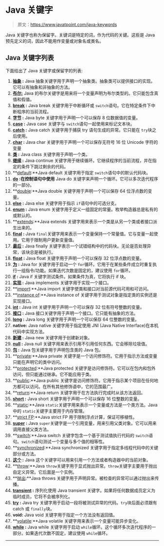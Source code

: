 # Java 关键字

> 原文：<https://www.javatpoint.com/java-keywords>

Java 关键字也称为保留字。关键词是特定的词，作为代码的关键。这些是 Java 预先定义的词，因此不能用作变量或对象名或类名。

## Java 关键字列表

下面给出了 Java 关键字或保留字的列表:

1.  **[抽象](abstract-keyword-in-java) :** Java 抽象关键字用于声明一个抽象类。抽象类可以提供接口的实现。它可以有抽象和非抽象的方法。
2.  **[布尔:](boolean-keyword-in-java)** Java 的布尔关键字是用来将一个变量声明为布尔类型的。它只能包含真值和假值。
3.  **[break](java-break) :** Java break 关键字用于中断循环或 `switch`语句。它在特定条件下中断程序的当前流程。
4.  **[字节](byte-keyword-in-java) :** Java byte 关键字用于声明一个可以保存 8 位数据值的变量。
5.  **[case](case-keyword-in-java) :** Java case 关键字与 `switch`语句一起使用来标记文本块。
6.  **[catch](try-catch-block) :** Java catch 关键字用于捕获 try 语句生成的异常。它只能在 `try`块之后使用。
7.  **[char](char-keyword-in-java) :** Java char 关键字用于声明一个可以保存无符号 16 位 Unicode 字符的变量
8.  **[类](class-keyword-in-java) :** Java class 关键字用于声明一个类。
9.  **[继续](java-continue) :** Java continue 关键字用于继续循环。它继续程序的当前流程，并在指定的条件下跳过剩余的代码。
10.  **[default](default-keyword-in-java):**Java default 关键字用于指定 `switch`语句中的默认代码块。
11.  **[do](java-do-while-loop) :在控制语句中使用** Java do 关键字来声明一个循环。它可以多次迭代程序的一部分。
12.  **[double](double-keyword-in-java):**Java double 关键字用于声明一个可以保存 64 位浮点数的变量。
13.  **[else](java-if-else) :** Java else 关键字用于指示 `if`语句中的可选分支。
14.  **[enum](enum-in-java) :** Java enum 关键字用于定义一组固定的常量。枚举构造器总是私有的或默认的。
15.  **[extends](inheritance-in-java):**Java extends 关键字用来表示一个类是从另一个类或者接口派生出来的。
16.  **[final](final-keyword) :** Java `final`关键字用来表示一个变量保持一个常量值。它与变量一起使用。它用于限制用户更新变量值。
17.  **[最后](finally-block-in-exception-handling) :** Java finally 关键字表示一个试错结构中的代码块。无论是否处理异常，该块总是被执行。
18.  **[float](float-keyword-in-java) :** Java float 关键字用于声明一个可以保存 32 位浮点数的变量。
19.  **[为](java-for-loop) :** Java for 关键字用于启动一个 `for`循环。它用于在某些条件成立时重复执行一组指令/功能。如果迭代次数是固定的，建议使用 `for`循环。
20.  **[if](java-if-else) :** Java if 关键字测试条件。如果条件为真，它将执行 if 块。
21.  **[实现](interface-in-java) :** Java implements 关键字用于实现一个接口。
22.  **[import](package):**Java import 关键字使类和接口对当前源代码可用和可访问。
23.  **[instance of](downcasting-with-instanceof-operator):**Java instance of 关键字用于测试对象是指定类的实例还是实现接口。
24.  **[int](int-keyword-in-java) :** Java int 关键字用于声明一个可以保存 32 位有符号整数的变量。
25.  **[接口](interface-in-java) :** Java 接口关键字用于声明一个接口。它只能有抽象的方法。
26.  **[long](long-keyword-in-java) :** Java long 关键字用于声明一个可以保存 64 位整数的变量。
27.  **native:** Java native 关键字用于指定使用 JNI (Java Native Interface)在本机代码中实现方法。
28.  **[新建](new-keyword-in-java) :** Java new 关键字用于创建新对象。
29.  **[null](null-keyword-in-java) :** Java null 关键字用来表示引用不引用任何东西。它会移除垃圾值。
30.  **[包](package) :** Java 包关键字用于声明包含类的 Java 包。
31.  **[private](private-keyword-in-java):**Java private 关键字是一个访问修饰符。它用于指示方法或变量只能在声明它的类中访问。
32.  **[protected](protected-keyword-in-java):**Java protected 关键字是访问修饰符。它可以在包内和包外访问，但只能通过继承。它不能应用于类。
33.  **[public](public-keyword-in-java):**Java public 关键字是访问修饰符。它用于指示某个项目在任何地方都可以访问。在所有其他修饰语中，它的范围最广。
34.  **[return](return-keyword-in-java):**Java return 关键字用于在方法执行完成时从该方法返回。
35.  **[short](short-keyword-in-java) :** Java short 关键字用于声明一个可以保存 16 位整数的变量。
36.  **[static](static-keyword-in-java):**Java `static`关键字用来表示一个变量或方法是一个类方法。Java 中的 `static`关键字主要用于内存管理。
37.  **[strict FP](strictfp-keyword):**Java strict FP 用于限制浮点计算，保证可移植性。
38.  **[super](super-keyword) :** Java `super`关键字是一个引用变量，用来引用父类对象。它可以用来调用直接父类方法。
39.  **[switch](java-switch):**Java switch 关键字包含一个基于测试值执行代码的 `switch`语句。`switch`语句测试一个变量与多个值的相等性。
40.  **[synchronized](synchronization-in-java):**Java synchronized 关键字用于指定多线程代码中的关键部分或方法。
41.  **[这个](this-keyword) :** Java 这个关键字可以用来引用一个方法或者构造器中的当前对象。
42.  **[throw](throw-keyword):**Java `throw`关键字用于显式抛出异常。`throw`关键字主要用于抛出自定义异常。它后面是一个实例。
43.  **[抛出](throws-keyword-and-difference-between-throw-and-throws):**Java throws 关键字用于声明异常。被检查的异常可以通过抛出来传播。
44.  **[transient](transient-keyword) :** 序列化使用 Java transient 关键字。如果将任何数据成员定义为临时成员，它将不会被序列化。
45.  **[try](try-catch-block) :** Java try 关键字用于启动一段将被测试异常的代码。`try`块后面必须跟有 catch 或 `finally`块。
46.  **void:** Java void 关键字用于指定一个方法没有返回值。
47.  **[volatile](volatile-keyword-in-java):**Java volatile 关键字用来表示一个变量可能异步变化。
48.  **[while](java-while-loop) :** Java while 关键字用于启动 `while`循环。这个循环多次迭代程序的一部分。如果迭代次数不固定，建议使用 `while`循环。

* * *